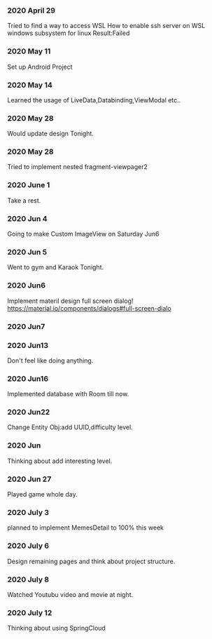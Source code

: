 ### 2020 April 29
Tried to find a way to access WSL
How to enable ssh server on WSL windows subsystem for linux
Result:Failed 
### 2020 May 11
Set up Android Project
### 2020 May 14
Learned the usage of LiveData,Databinding,ViewModal etc..
### 2020 May 28
Would update  design Tonight.
### 2020 May 28
Tried to implement nested fragment-viewpager2
### 2020 June 1
Take a rest.
### 2020 Jun 4
Going to make Custom ImageView on Saturday Jun6
### 2020 Jun 5
Went to gym and Karaok Tonight.
### 2020 Jun6
Implement materil design full screen dialog!
https://material.io/components/dialogs#full-screen-dialo
### 2020 Jun7
### 2020 Jun13
Don't feel like doing anything.
### 2020 Jun16
Implemented database with Room till now.
### 2020 Jun22
Change Entity Obj:add UUID,difficulty level.
### 2020 Jun
Thinking about add interesting level.
### 2020 Jun 27
Played game whole day.
### 2020 July 3
planned to implement MemesDetail to 100% this week
### 2020 July 6
Design remaining pages and think about project structure.
### 2020 July 8
Watched Youtubu video and movie at night.
### 2020 July 12
Thinking about using SpringCloud
